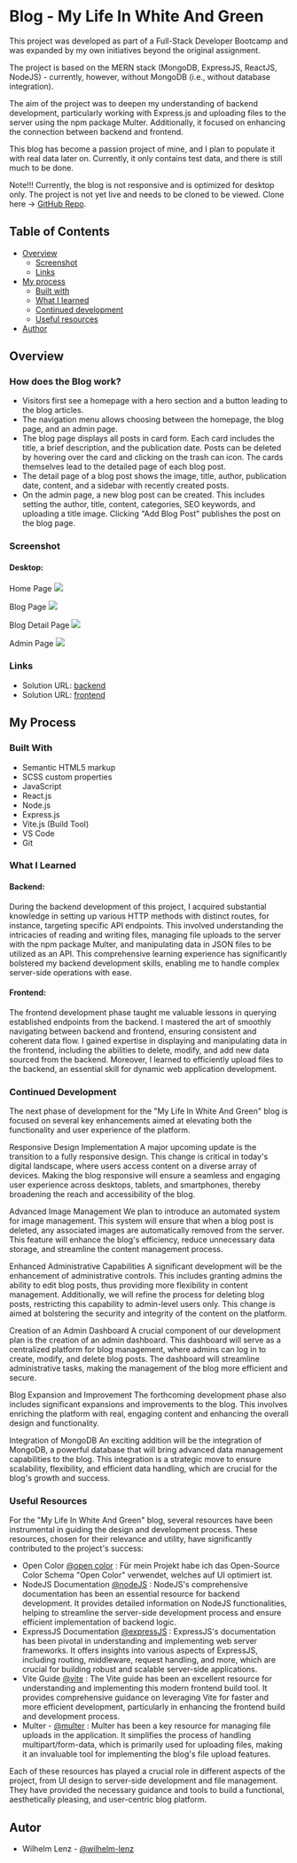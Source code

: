 # Blog - My Life In White And Green

This project was developed as part of a Full-Stack Developer Bootcamp and was expanded by my own initiatives beyond the original assignment.

The project is based on the MERN stack (MongoDB, ExpressJS, ReactJS, NodeJS) - currently, however, without MongoDB (i.e., without database integration).

The aim of the project was to deepen my understanding of backend development, particularly working with Express.js and uploading files to the server using the npm package Multer. Additionally, it focused on enhancing the connection between backend and frontend.

This blog has become a passion project of mine, and I plan to populate it with real data later on. Currently, it only contains test data, and there is still much to be done.

Note!!!
Currently, the blog is not responsive and is optimized for desktop only.
The project is not yet live and needs to be cloned to be viewed. Clone here -> [GitHub Repo](https://github.com/wilhelm-lenz/blog-my-life-in-white-and-green).

## Table of Contents

- [Overview](#overview)
  - [Screenshot](#screenshot)
  - [Links](#links)
- [My process](#my-process)
  - [Built with](#built-with)
  - [What I learned](#what-i-learned)
  - [Continued development](#continued-development)
  - [Useful resources](#useful-resources)
- [Author](#author)

## Overview

### How does the Blog work?

- Visitors first see a homepage with a hero section and a button leading to the blog articles.
- The navigation menu allows choosing between the homepage, the blog page, and an admin page.
- The blog page displays all posts in card form. Each card includes the title, a brief description, and the publication date. Posts can be deleted by hovering over the card and clicking on the trash can icon. The cards themselves lead to the detailed page of each blog post.
- The detail page of a blog post shows the image, title, author, publication date, content, and a sidebar with recently created posts.
- On the admin page, a new blog post can be created. This includes setting the author, title, content, categories, SEO keywords, and uploading a title image. Clicking "Add Blog Post" publishes the post on the blog page.

### Screenshot

#### Desktop:

Home Page
![](./frontend//public/screenshots-for-readme/screenshot-home-page.png)

Blog Page
![](./frontend//public/screenshots-for-readme/screenshot-blog-page.png)

Blog Detail Page
![](./frontend//public/screenshots-for-readme/screenshot-blog-detail-page.png)

Admin Page
![](./frontend//public/screenshots-for-readme/screenshot-admin-page.png)

### Links

- Solution URL: [backend](https://github.com/wilhelm-lenz/blog-my-life-in-white-and-green/tree/main/backend)
- Solution URL: [frontend](https://github.com/wilhelm-lenz/blog-my-life-in-white-and-green/tree/main/frontend)

## My Process

### Built With

- Semantic HTML5 markup
- SCSS custom properties
- JavaScript
- React.js
- Node.js
- Express.js
- Vite.js (Build Tool)
- VS Code
- Git

### What I Learned

#### Backend:

During the backend development of this project, I acquired substantial knowledge in setting up various HTTP methods with distinct routes, for instance, targeting specific API endpoints. This involved understanding the intricacies of reading and writing files, managing file uploads to the server with the npm package Multer, and manipulating data in JSON files to be utilized as an API. This comprehensive learning experience has significantly bolstered my backend development skills, enabling me to handle complex server-side operations with ease.

#### Frontend:

The frontend development phase taught me valuable lessons in querying established endpoints from the backend. I mastered the art of smoothly navigating between backend and frontend, ensuring consistent and coherent data flow. I gained expertise in displaying and manipulating data in the frontend, including the abilities to delete, modify, and add new data sourced from the backend. Moreover, I learned to efficiently upload files to the backend, an essential skill for dynamic web application development.

### Continued Development

The next phase of development for the "My Life In White And Green" blog is focused on several key enhancements aimed at elevating both the functionality and user experience of the platform.

Responsive Design Implementation
A major upcoming update is the transition to a fully responsive design. This change is critical in today's digital landscape, where users access content on a diverse array of devices. Making the blog responsive will ensure a seamless and engaging user experience across desktops, tablets, and smartphones, thereby broadening the reach and accessibility of the blog.

Advanced Image Management
We plan to introduce an automated system for image management. This system will ensure that when a blog post is deleted, any associated images are automatically removed from the server. This feature will enhance the blog's efficiency, reduce unnecessary data storage, and streamline the content management process.

Enhanced Administrative Capabilities
A significant development will be the enhancement of administrative controls. This includes granting admins the ability to edit blog posts, thus providing more flexibility in content management. Additionally, we will refine the process for deleting blog posts, restricting this capability to admin-level users only. This change is aimed at bolstering the security and integrity of the content on the platform.

Creation of an Admin Dashboard
A crucial component of our development plan is the creation of an admin dashboard. This dashboard will serve as a centralized platform for blog management, where admins can log in to create, modify, and delete blog posts. The dashboard will streamline administrative tasks, making the management of the blog more efficient and secure.

Blog Expansion and Improvement
The forthcoming development phase also includes significant expansions and improvements to the blog. This involves enriching the platform with real, engaging content and enhancing the overall design and functionality.

Integration of MongoDB
An exciting addition will be the integration of MongoDB, a powerful database that will bring advanced data management capabilities to the blog. This integration is a strategic move to ensure scalability, flexibility, and efficient data handling, which are crucial for the blog's growth and success.

### Useful Resources

For the "My Life In White And Green" blog, several resources have been instrumental in guiding the design and development process. These resources, chosen for their relevance and utility, have significantly contributed to the project's success:

- Open Color [@open color](https://yeun.github.io/open-color/) : Für mein Projekt habe ich das Open-Source Color Schema "Open Color" verwendet, welches auf UI optimiert ist.
- NodeJS Documentation [@nodeJS](https://nodejs.org/docs/latest/api/) : NodeJS's comprehensive documentation has been an essential resource for backend development. It provides detailed information on NodeJS functionalities, helping to streamline the server-side development process and ensure efficient implementation of backend logic.
- ExpressJS Documentation [@expressJS](https://expressjs.com/) : ExpressJS's documentation has been pivotal in understanding and implementing web server frameworks. It offers insights into various aspects of ExpressJS, including routing, middleware, request handling, and more, which are crucial for building robust and scalable server-side applications.
- Vite Guide [@vite](https://vitejs.dev/guide/) : The Vite guide has been an excellent resource for understanding and implementing this modern frontend build tool. It provides comprehensive guidance on leveraging Vite for faster and more efficient development, particularly in enhancing the frontend build and development process.
- Multer - [@multer](https://github.com/expressjs/multer) : Multer has been a key resource for managing file uploads in the application. It simplifies the process of handling multipart/form-data, which is primarily used for uploading files, making it an invaluable tool for implementing the blog's file upload features.

Each of these resources has played a crucial role in different aspects of the project, from UI design to server-side development and file management. They have provided the necessary guidance and tools to build a functional, aesthetically pleasing, and user-centric blog platform.

## Autor

- Wilhelm Lenz - [@wilhelm-lenz](https://github.com/wilhelm-lenz)
